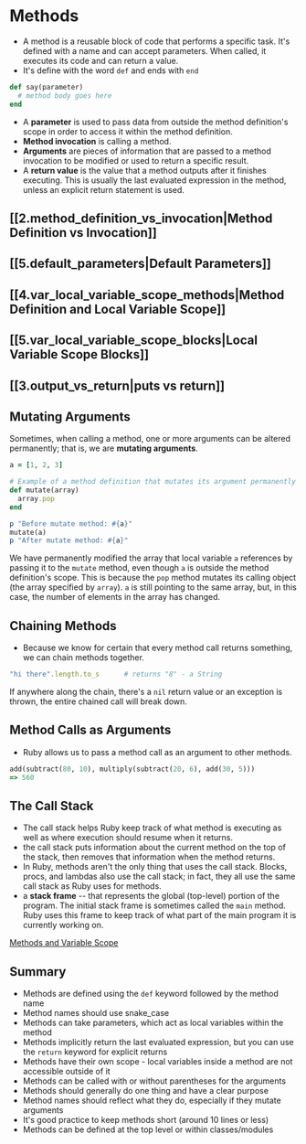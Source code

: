# Methods

- A method is a reusable block of code that performs a specific task. It's defined with a name and can accept parameters. When called, it executes its code and can return a value.
- It's define with the word `def` and ends with `end` 

```ruby
def say(parameter)
  # method body goes here
end
```
- A **parameter** is used to pass data from outside the method definition's scope in order to access it within the method definition.
- **Method invocation** is calling a method.
- **Arguments** are pieces of information that are passed to a method invocation to be modified or used to return a specific result.
- A **return value** is the value that a method outputs after it finishes executing. This is usually the last evaluated expression in the method, unless an explicit return statement is used.

## [[2.method_definition_vs_invocation|Method Definition vs Invocation]]

## [[5.default_parameters|Default Parameters]]

## [[4.var_local_variable_scope_methods|Method Definition and Local Variable Scope]]

## [[5.var_local_variable_scope_blocks|Local Variable Scope Blocks]]

## [[3.output_vs_return|puts vs return]]

## Mutating Arguments

Sometimes, when calling a method, one or more arguments can be altered permanently; that is, we are **mutating arguments**.

```ruby
a = [1, 2, 3]

# Example of a method definition that mutates its argument permanently
def mutate(array)
  array.pop
end

p "Before mutate method: #{a}"
mutate(a)
p "After mutate method: #{a}"
```

We have permanently modified the array that local variable `a` references by passing it to the `mutate` method, even though `a` is outside the method definition's scope. This is because the `pop` method mutates its calling object (the array specified by `array`). `a` is still pointing to the same array, but, in this case, the number of elements in the array has changed.

## Chaining Methods

- Because we know for certain that every method call returns something, we can chain methods together.

```ruby
"hi there".length.to_s      # returns "8" - a String
```

If anywhere along the chain, there's a `nil` return value or an exception is thrown, the entire chained call will break down.

## Method Calls as Arguments

- Ruby allows us to pass a method call as an argument to other methods.

```ruby
add(subtract(80, 10), multiply(subtract(20, 6), add(30, 5)))
=> 560
```

## The Call Stack

- The call stack helps Ruby keep track of what method is executing as well as where execution should resume when it returns.
- the call stack puts information about the current method on the top of the stack, then removes that information when the method returns.
- In Ruby, methods aren't the only thing that uses the call stack. Blocks, procs, and lambdas also use the call stack; in fact, they all use the same call stack as Ruby uses for methods.
- a **stack frame** -- that represents the global (top-level) portion of the program. The initial stack frame is sometimes called the `main` method. Ruby uses this frame to keep track of what part of the main program it is currently working on.

[Methods and Variable Scope](https://www.youtube.com/watch?v=rzZK79C6nSI)

## Summary

* Methods are defined using the `def` keyword followed by the method name  
* Method names should use snake_case  
* Methods can take parameters, which act as local variables within the method  
* Methods implicitly return the last evaluated expression, but you can use the `return` keyword for explicit returns  
* Methods have their own scope - local variables inside a method are not accessible outside of it  
* Methods can be called with or without parentheses for the arguments  
* Methods should generally do one thing and have a clear purpose  
* Method names should reflect what they do, especially if they mutate arguments  
* It's good practice to keep methods short (around 10 lines or less)  
* Methods can be defined at the top level or within classes/modules